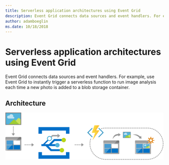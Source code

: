 ```yaml
---
title: Serverless application architectures using Event Grid 
description: Event Grid connects data sources and event handlers. For example, use Event Grid to instantly trigger a serverless function to run image analysis each time a new photo is added to a blob storage container.
author: adamboeglin
ms.date: 10/18/2018
---
```

# Serverless application architectures using Event Grid 
Event Grid connects data sources and event handlers. For example, use Event Grid to instantly trigger a serverless function to run image analysis each time a new photo is added to a blob storage container.

## Architecture
<img src="media/serverless-application-architectures-using-event-grid.svg" alt='architecture diagram' />